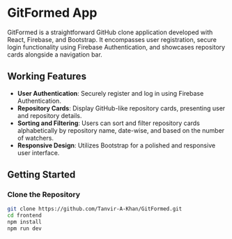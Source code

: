 # GitFormed App

GitFormed is a straightforward GitHub clone application developed with React, Firebase, and Bootstrap. It encompasses user registration, secure login functionality using Firebase Authentication, and showcases repository cards alongside a navigation bar.

## Working Features

- **User Authentication**: Securely register and log in using Firebase Authentication.
- **Repository Cards**: Display GitHub-like repository cards, presenting user and repository details.
- **Sorting and Filtering**: Users can sort and filter repository cards alphabetically by repository name, date-wise, and based on the number of watchers.
- **Responsive Design**: Utilizes Bootstrap for a polished and responsive user interface.

## Getting Started

### Clone the Repository

```bash
git clone https://github.com/Tanvir-A-Khan/GitFormed.git
cd frontend
npm install
npm run dev

